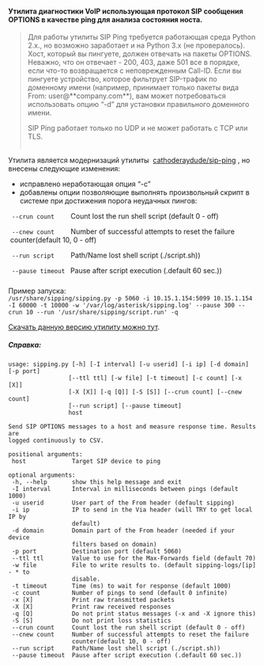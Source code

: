 #### Утилита диагностики VoIP использующая протокол SIP сообщения OPTIONS в качестве ping для анализа состояния носта.

> Для работы утилиты SIP Ping требуется работающая среда Python 2.x., но возможно заработает и на Python 3.x (не провералось).  
> Хост, который вы пингуете, должен отвечать на пакеты OPTIONS. Неважно, что он отвечает - 200, 403, даже 501 все в порядке, если что-то возвращается с неповрежденным Call-ID. Если вы пингуете устройство, которое фильтрует SIP-трафик по доменному имени (например, принимает только пакеты вида From: user@\*\*company.com\*\*), вам может потребоваться использовать опцию “-d” для установки правильного доменного имени.  
>   
> SIP Ping работает только по UDP и не может работать с TCP или TLS.  
>  

Утилита является модернизаций утилиты  [cathoderaydude/sip-ping](https://github.com/cathoderaydude/sip-ping) , но внесены следующие изменения: 

-   исправлено неработающая опция “-с”
-   добавлены опции позволяющие выполнять произвольный скрипт в системе при достижения порога неудачных пингов:

` --crun count   `   Count lost the run shell script (default 0 - off)

` --cnew count   `   Number of successful attempts to reset the failure  counter(default 10, 0 - off)

` --run script   `   Path/Name lost shell script (./script.sh))

` --pause timeout `  Pause after script execution (.default 60 sec.))

#####   
Пример запуска:  
`/usr/share/sipping/sipping.py -p 5060 -i 10.15.1.154:5099 10.15.1.154 -I 60000 -t 10000 -w '/var/log/asterisk/sipping.log' --pause 300 --crun 10 --run '/usr/share/sipping/script.run' -q`

[Скачать данную версию утилиту можно тут](https://sysinfo.pro/ru/VoIP/Monitoring/sipping.tar.bz2).


##### Справка:

```plaintext
usage: sipping.py [-h] [-I interval] [-u userid] [-i ip] [-d domain] [-p port]
                 [--ttl ttl] [-w file] [-t timeout] [-c count] [-x [X]]
                 [-X [X]] [-q [Q]] [-S [S]] [--crun count] [--cnew count]
                 [--run script] [--pause timeout]
                 host

Send SIP OPTIONS messages to a host and measure response time. Results are
logged continuously to CSV.

positional arguments:
 host             Target SIP device to ping

optional arguments:
 -h, --help       show this help message and exit
 -I interval      Interval in milliseconds between pings (default 1000)
 -u userid        User part of the From header (default sipping)
 -i ip            IP to send in the Via header (will TRY to get local IP by
                  default)
 -d domain        Domain part of the From header (needed if your device
                  filters based on domain)
 -p port          Destination port (default 5060)
 --ttl ttl        Value to use for the Max-Forwards field (default 70)
 -w file          File to write results to. (default sipping-logs/[ip] - * to
                  disable.
 -t timeout       Time (ms) to wait for response (default 1000)
 -c count         Number of pings to send (default 0 infinite)
 -x [X]           Print raw transmitted packets
 -X [X]           Print raw received responses
 -q [Q]           Do not print status messages (-x and -X ignore this)
 -S [S]           Do not print loss statistics
 --crun count     Count lost the run shell script (default 0 - off)
 --cnew count     Number of successful attempts to reset the failure
                  counter(default 10, 0 - off)
 --run script     Path/Name lost shell script (./script.sh))
 --pause timeout  Pause after script execution (.default 60 sec.))
```

